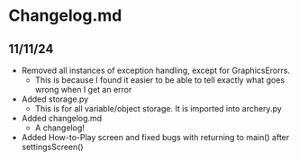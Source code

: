 # Changelog.md

## 11/11/24
- Removed all instances of exception handling, except for GraphicsErorrs.
  - This is because I found it easier to be able to tell exactly what goes wrong when I get an error
- Added storage.py
  - This is for all variable/object storage. It is imported into archery.py
- Added changelog.md
  - A changelog!
- Added How-to-Play screen and fixed bugs with returning to main() after settingsScreen()
